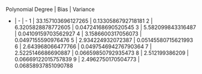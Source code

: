 Polynomial Degree | Bias | Variance
 - | - | -
1  |  33.157103696127265  |  0.1330586792718181
2  |  6.3205828878772605  |  0.04724168690520545
3  |  5.582099843316487  |  0.04109159703562927
4  |  3.1586600317056073  |  0.0497155590976476
5  |  2.934224932072387  |  0.05145580715621993
6  |  2.643968066477766  |  0.049754694276790364
7  |  2.5225146686690887  |  0.06659850792935473
8  |  2.512199386209  |  0.06669122015757839
9  |  2.4962750170504773  |  0.06858937851090788
